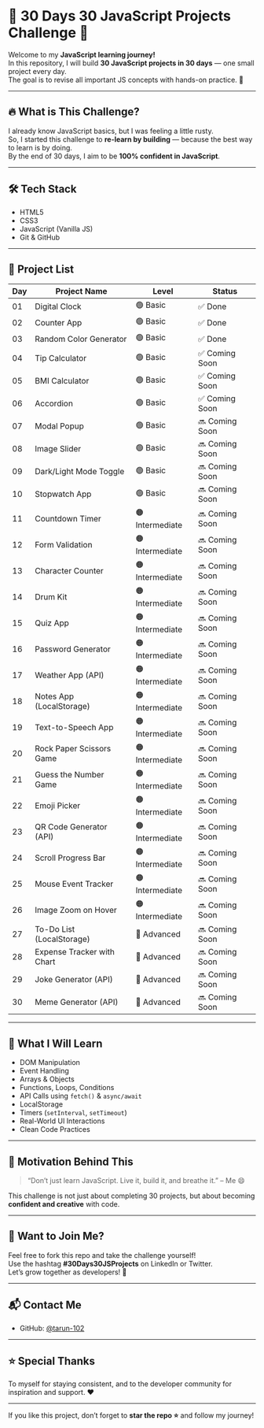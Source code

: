 # 🧠 30 Days 30 JavaScript Projects Challenge 🚀

Welcome to my **JavaScript learning journey!**  
In this repository, I will build **30 JavaScript projects in 30 days** — one small project every day.  
The goal is to revise all important JS concepts with hands-on practice. 💪

---

## 🔥 What is This Challenge?

I already know JavaScript basics, but I was feeling a little rusty.  
So, I started this challenge to **re-learn by building** — because the best way to learn is by doing.  
By the end of 30 days, I aim to be **100% confident in JavaScript**.

---

## 🛠️ Tech Stack

- HTML5
- CSS3
- JavaScript (Vanilla JS)
- Git & GitHub


---

## 📅 Project List

| Day | Project Name                         | Level         | Status         |
|-----|--------------------------------------|---------------|----------------|
| 01  | Digital Clock                        | 🟢 Basic       | ✅ Done         |
| 02  | Counter App                          | 🟢 Basic       | ✅ Done         |
| 03  | Random Color Generator               | 🟢 Basic       | ✅ Done         |
| 04  | Tip Calculator                       | 🟢 Basic       | ✅  Coming Soon |
| 05  | BMI Calculator                       | 🟢 Basic       | ✅  Coming Soon |
| 06  | Accordion                            | 🟢 Basic       | ✅  Coming Soon |
| 07  | Modal Popup                          | 🟢 Basic       | 🔜 Coming Soon |
| 08  | Image Slider                         | 🟢 Basic       | 🔜 Coming Soon |
| 09  | Dark/Light Mode Toggle               | 🟢 Basic       | 🔜 Coming Soon |
| 10  | Stopwatch App                        | 🟢 Basic       | 🔜 Coming Soon |
| 11  | Countdown Timer                      | 🟠 Intermediate| 🔜 Coming Soon |
| 12  | Form Validation                      | 🟠 Intermediate| 🔜 Coming Soon |
| 13  | Character Counter                    | 🟠 Intermediate| 🔜 Coming Soon |
| 14  | Drum Kit                             | 🟠 Intermediate| 🔜 Coming Soon |
| 15  | Quiz App                             | 🟠 Intermediate| 🔜 Coming Soon |
| 16  | Password Generator                   | 🟠 Intermediate| 🔜 Coming Soon |
| 17  | Weather App (API)                    | 🟠 Intermediate| 🔜 Coming Soon |
| 18  | Notes App (LocalStorage)             | 🟠 Intermediate| 🔜 Coming Soon |
| 19  | Text-to-Speech App                   | 🟠 Intermediate| 🔜 Coming Soon |
| 20  | Rock Paper Scissors Game             | 🟠 Intermediate| 🔜 Coming Soon |
| 21  | Guess the Number Game                | 🟠 Intermediate| 🔜 Coming Soon |
| 22  | Emoji Picker                         | 🟠 Intermediate| 🔜 Coming Soon |
| 23  | QR Code Generator (API)              | 🟠 Intermediate| 🔜 Coming Soon |
| 24  | Scroll Progress Bar                  | 🟠 Intermediate| 🔜 Coming Soon |
| 25  | Mouse Event Tracker                  | 🟠 Intermediate| 🔜 Coming Soon |
| 26  | Image Zoom on Hover                  | 🟠 Intermediate| 🔜 Coming Soon |
| 27  | To-Do List (LocalStorage)            | 🔴 Advanced    | 🔜 Coming Soon |
| 28  | Expense Tracker with Chart           | 🔴 Advanced    | 🔜 Coming Soon |
| 29  | Joke Generator (API)                 | 🔴 Advanced    | 🔜 Coming Soon |
| 30  | Meme Generator (API)                 | 🔴 Advanced    | 🔜 Coming Soon |

---

## 🎯 What I Will Learn

- DOM Manipulation
- Event Handling
- Arrays & Objects
- Functions, Loops, Conditions
- API Calls using `fetch()` & `async/await`
- LocalStorage
- Timers (`setInterval`, `setTimeout`)
- Real-World UI Interactions
- Clean Code Practices

---

## 📌 Motivation Behind This

> “Don’t just learn JavaScript. Live it, build it, and breathe it.” – Me 😄

This challenge is not just about completing 30 projects, but about becoming **confident and creative** with code.

---

## 💬 Want to Join Me?

Feel free to fork this repo and take the challenge yourself!  
Use the hashtag **#30Days30JSProjects** on LinkedIn or Twitter.  
Let’s grow together as developers! 🌱

---

## 📬 Contact Me

- GitHub: [@tarun-102](https://github.com/tarun-102)

---

## ⭐ Special Thanks

To myself for staying consistent, and to the developer community for inspiration and support. ❤️

---

If you like this project, don’t forget to **star the repo ⭐** and follow my journey!
